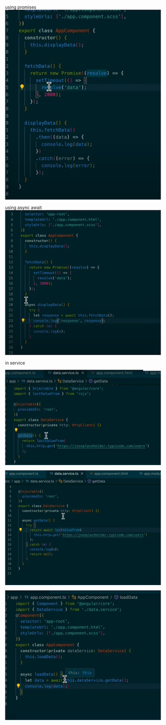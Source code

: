 

using promises
![alt text](image-34.png)

using async await
![alt text](image-36.png)

in service

![alt text](image-37.png)

![alt text](image-38.png)

![alt text](image-39.png)